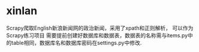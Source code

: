 # xinlan
Scrapy爬取English新浪新闻网的政治新闻，采用了xpath和正则解析，
可以作为Scrapy练习项目
需要提前创建好数据库和数据表，数据表的名称需与items.py中的table相同，数据库名和数据库密码在settings.py中修改.
